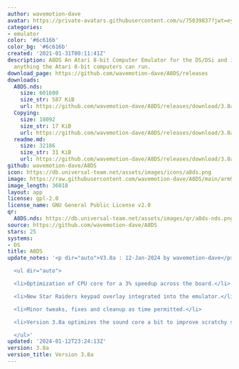 ```yaml
---
author: wavemotion-dave
avatar: https://private-avatars.githubusercontent.com/u/75039837?jwt=eyJhbGciOiJIUzI1NiIsInR5cCI6IkpXVCJ9.eyJpc3MiOiJnaXRodWIuY29tIiwiYXVkIjoicmF3LmdpdGh1YnVzZXJjb250ZW50LmNvbSIsImtleSI6ImtleTEiLCJleHAiOjE3MzQ2NTcxODAsIm5iZiI6MTczNDY1NTk4MCwicGF0aCI6Ii91Lzc1MDM5ODM3In0.w3SdPoYL-oDuGAyfD9e0R1BKUNtVaCZwfCRbbtZU75Q&v=4
categories:
- emulator
color: '#6c616b'
color_bg: '#6c616b'
created: '2021-01-31T00:11:41Z'
description: A8DS An Atari 8-bit Computer Emulator for the DS/DSi and includes virtually
  anything the Atari 8-bit computers can run.
download_page: https://github.com/wavemotion-dave/A8DS/releases
downloads:
  A8DS.nds:
    size: 601600
    size_str: 587 KiB
    url: https://github.com/wavemotion-dave/A8DS/releases/download/3.8a/A8DS.nds
  Copying:
    size: 18092
    size_str: 17 KiB
    url: https://github.com/wavemotion-dave/A8DS/releases/download/3.8a/Copying
  readme.md:
    size: 32186
    size_str: 31 KiB
    url: https://github.com/wavemotion-dave/A8DS/releases/download/3.8a/readme.md
github: wavemotion-dave/A8DS
icon: https://db.universal-team.net/assets/images/icons/a8ds.png
image: https://raw.githubusercontent.com/wavemotion-dave/A8DS/main/arm9/gfx/bgTop.png
image_length: 36018
layout: app
license: gpl-2.0
license_name: GNU General Public License v2.0
qr:
  A8DS.nds: https://db.universal-team.net/assets/images/qr/a8ds-nds.png
source: https://github.com/wavemotion-dave/A8DS
stars: 25
systems:
- DS
title: A8DS
update_notes: '<p dir="auto">V3.8a : 12-Jan-2024 by wavemotion-dave</p>

  <ul dir="auto">

  <li>Optimization of CPU core for a 3% speedup across the board.</li>

  <li>New Star Raiders keypad overlay integrated into the emulator.</li>

  <li>Minor tweaks, fixes and cleanup as time permitted.</li>

  <li>Version 3.8a optimizes the sound core a bit to improve scratchy sounds.</li>

  </ul>'
updated: '2024-01-12T23:24:13Z'
version: 3.8a
version_title: Version 3.8a
---
```

